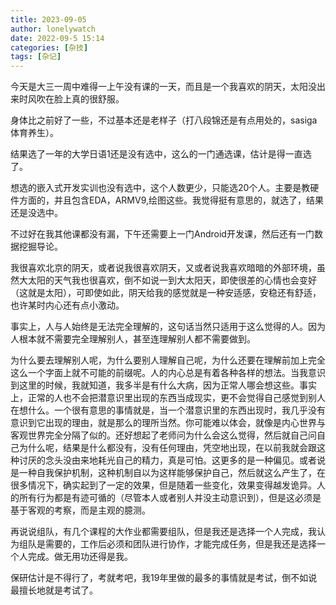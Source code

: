 ```yaml
---
title: 2023-09-05
author: lonelywatch
date: 2022-09-5 15:14
categories: [杂技]
tags: [杂记]
---
```


今天是大三一周中难得一上午没有课的一天，而且是一个我喜欢的阴天，太阳没出来时风吹在脸上真的很舒服。

身体比之前好了一些，不过基本还是老样子（打八段锦还是有点用处的，sasiga体育养生）。

结果选了一年的大学日语1还是没有选中，这么的一门通选课，估计是得一直选了。

想选的嵌入式开发实训也没有选中，这个人数更少，只能选20个人。主要是教硬件方面的，并且包含EDA，ARMV9,绘图这些。我觉得挺有意思的，就选了，结果还是没选中。

不过好在我其他课都没有漏，下午还需要上一门Android开发课，然后还有一门数据挖掘导论。

我很喜欢北京的阴天，或者说我很喜欢阴天，又或者说我喜欢暗暗的外部环境，虽然大太阳的天气我也很喜欢，倒不如说一到大太阳天，即使很差的心情也会变好（这就是太阳），可即使如此，阴天给我的感觉就是一种安适感，安稳还有舒适，也许某时内心还有点小激动。

事实上，人与人始终是无法完全理解的，这句话当然只适用于这么觉得的人。因为人根本就不需要完全理解别人，甚至连理解别人都不需要做到。

为什么要去理解别人呢，为什么要别人理解自己呢，为什么还要在理解前加上完全这么一个字面上就不可能的前缀呢。人的内心总是有着各种各样的想法。当我意识到这里的时候，我就知道，我多半是有什么大病，因为正常人哪会想这些。事实上，正常的人也不会把潜意识里出现的东西当成现实，更不会觉得自己感觉到别人在想什么。一个很有意思的事情就是，当一个潜意识里的东西出现时，我几乎没有意识到它出现的理由，就是那么的理所当然。你可能难以体会，就像是内心世界与客观世界完全分隔了似的。还好想起了老师问为什么会这么觉得，然后就自己问自己为什么呢，结果是什么都没有，没有任何理由，凭空地出现，在以前我就会跟这种讨厌的念头没由来地耗光自己的精力，真是可怕。这更多的是一种偏见。或者说是一种自我保护机制，这种机制自以为这样能够保护自己，然后就这么产生了，在很多情况下，确实起到了一定的效果，但是随着一些变化，效果变得越发诡异。人的所有行为都是有迹可循的（尽管本人或者别人并没主动意识到），但是这必须是基于客观的考察，而是主观的臆测。

再说说组队，有几个课程的大作业都需要组队，但是我还是选择一个人完成，我认为组队是需要的，工作后必须和团队进行协作，才能完成任务，但是我还是选择一个人完成。做无用功还得是我。

保研估计是不得行了，考就考吧，我19年里做的最多的事情就是考试，倒不如说最擅长地就是考试了。



